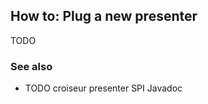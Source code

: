 <!--
SPDX-FileCopyrightText: 2023 Antoine Belvire
SPDX-License-Identifier: GPL-3.0-or-later
-->

## How to: Plug a new presenter

TODO

### See also

- TODO croiseur presenter SPI Javadoc
